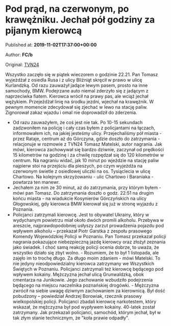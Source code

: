 
# Pod prąd, na czerwonym, po krawężniku. Jechał pół godziny za pijanym kierowcą

Published at: **2019-11-02T17:37:00+00:00**

Author: **FC/b**

Original: [TVN24](https://www.tvn24.pl/poznan,43/poznan-pijany-przejechal-pol-poznania,982393.html)

Wszystko zaczęło się w piątek wieczorem o godzinie 22.21. Pan Tomasz wyjeżdżał z osiedla Rusa i z ulicy Bliźniąt skręcił w prawo w ulicę Kurlandzką. Od razu zauważył jadące lewym pasem, prosto na inne samochody, BMW. Podejrzane auto niemal zderzyło się z jadącym z naprzeciwka fiatem. Kierowca wrócił na prawy pas, ale wciąż jechał wężykiem. Przejeżdżał linię na środku jezdni, wjechał na krawężnik. W pewnym momencie zdecydował się zjechać w lewo na stację paliw. Zignorował zakaz wjazdu i omal nie doprowadził do zderzenia.
- Od razu zauważyłem, że coś jest nie tak. Po 10-15 sekundach zadzwoniłem na policję i cały czas byłem z policjantami na łączach, informowałem ich, na jakiej jesteśmy ulicy. Przejechaliśmy pół miasta - przez Rataje, centrum aż do Górczyna, gdzie doszło do zatrzymania - relacjonuje w rozmowie z TVN24 Tomasz Matelski, autor nagrania.
Jak mówi, kierowca zachowywał się bardzo dziwnie, zaczynał od prędkości 15 kilometrów na godzinę i za chwilę rozpędzał się do 120 kilometrów w centrum.
Na nagraniu widać, jak 10 minut po wjeździe na stację paliw najpierw stoi na przejściu dla pieszych, po czym wyjeżdża na czerwonym świetle z osiedlowej uliczki na os. Tysiąclecia w ulicę Chartowo. Na kolejnym skrzyżowaniu - ulic Chartowo i Baraniaka - powtarza ten manewr.
- Jechałem za nim ze 30 minut, aż do zatrzymania, przy którym byłem - mówi pan Tomasz.
Do zatrzymania doszło o godz. 22:51 na drugim końcu miasta - na wiadukcie Kosynierów Górczyńskich na ulicy Głogowskiej, gdy kierowca BMW kierował się już w stronę wyjazdu z Poznania.
- Policjanci zatrzymali kierowcę. Jest to obywatel Ukrainy, który w wydychanym powietrzu miał około dwóch promili alkoholu. Przebywa w areszcie, najprawdopodobniej usłyszy zarzut prowadzenia pojazdu pod wpływem alkoholu – przekazał Piotr Garstka z zespołu prasowego Komendy Wojewódzkiej Policji w Poznaniu.
Pan Tomasz przekazał policji nagrania pokazujące niebezpieczną jazdę kierowcy oraz złożył zeznania jako świadek.
I choć samą reakcję policji ocenia dobrze, to uważa, że wszystko działo się zbyt wolno. - Rozumiem, że to był 1 listopada, ale zajęło im to trochę długo. Za długo moim zdaniem - mówi Matelski.
To nie jedyny nieodpowiedzialny kierowca zatrzymany we Wszystkich Świętych w Poznaniu.
Policjanci zatrzymali też kierowcę będącego pod wpływem kokainy. Mężczyzna jechał ulicą Grunwaldzką, obok cmentarza na Junikowie. Jego zachowanie wzbudziło podejrzenia będącego na miejscu naczelnika poznańskiej drogówki. - Mężczyzna zwrócił na siebie uwagę dziwnym zachowaniem za kierownicą. Był dość pobudzony – powiedział Andrzej Borowiak, rzecznik prasowy wielkopolskiej policji.
Policjanci zbadali kierowcę narkotestem, który wskazał, że mężczyzna był pod wypływem kokainy. 40-latek został zatrzymany. Jak przekazali policjanci, samochód, którym jechał, był w tak złym stanie technicznym, że "koła prawie odpadły".
